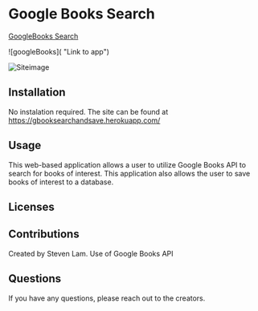 # Google Books Search
[GoogleBooks Search](https://gbooksearchandsave.herokuapp.com/)


![googleBooks]( "Link to app")

![Siteimage](./public/Main.PNG)

## Installation

No instalation required. The site can be found at https://gbooksearchandsave.herokuapp.com/

## Usage

This web-based application allows a user to utilize Google Books API to search for books of interest. This application also allows the user to save books of interest to a database. 

## Licenses

## Contributions
Created by Steven Lam.
Use of Google Books API

## Questions
If you have any questions, please reach out to the creators.
